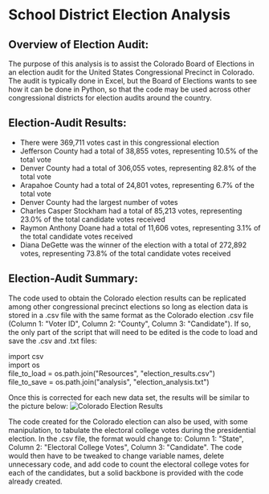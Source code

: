# School District Election Analysis
## Overview of Election Audit:
The purpose of this analysis is to assist the Colorado Board of Elections in an election audit for the United States Congressional Precinct in Colorado. The audit is typically done in Excel, but the Board of Elections wants to see how it can be done in Python, so that the code may be used across other congressional districts for election audits around the country.

## Election-Audit Results:
* There were 369,711 votes cast in this congressional election 
* Jefferson County had a total of 38,855 votes, representing 10.5% of the total vote
* Denver County had a total of 306,055 votes, representing 82.8% of the total vote
* Arapahoe County had a total of 24,801 votes, representing 6.7% of the total vote
* Denver County had the largest number of votes 
* Charles Casper Stockham had a total of 85,213 votes, representing 23.0% of the total candidate votes received
* Raymon Anthony Doane had a total of 11,606 votes, representing 3.1% of the total candidate votes received
* Diana DeGette was the winner of the election with a total of 272,892 votes, representing 73.8% of the total candidate votes received

## Election-Audit Summary: 
The code used to obtain the Colorado election results can be replicated among other congressional precinct elections so long as election data is stored in a .csv file with the same format as the Colorado election .csv file (Column 1: "Voter ID", Column 2: "County", Column 3: "Candidate"). If so, the only part of the script that will need to be edited is the code to load and save the .csv and .txt files:

import csv\
import os\
file_to_load = os.path.join("Resources", "election_results.csv")\
file_to_save = os.path.join("analysis", "election_analysis.txt")

Once this is corrected for each new data set, the results will be similar to the picture below:
![Colorado Election Results](https://user-images.githubusercontent.com/98576235/155270516-971301ab-cbf8-4065-9770-54e055a28652.png)

The code created for the Colorado election can also be used, with some manipulation, to tabulate the electoral college votes during the presidential election. In the .csv file, the format would change to: Column 1: "State", Column 2: "Electoral College Votes", Column 3: "Candidate". The code would then have to be tweaked to change variable names, delete unnecessary code, and add code to count the electoral college votes for each of the candidates, but a solid backbone is provided with the code already created.



